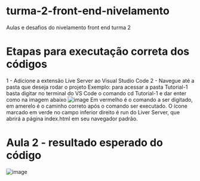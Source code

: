 # turma-2-front-end-nivelamento
Aulas e desafios do nivelamento front end turma 2

# Etapas para executação correta dos códigos
1 - Adicione a extensão Live Server ao Visual Studio Code
2 - Navegue até a pasta que deseja rodar o projeto
  Exemplo: para acessar a pasta Tutorial-1 basta digitar no terminal do VS Code o comando cd Tutorial-1 e dar enter como na imagem abaixo
    ![image](https://user-images.githubusercontent.com/88681520/224886365-7971d3a3-3c30-4810-8e41-e188fc0e1fc0.png)
  Em vermelho é o comando a ser digitado, em amerelo é o caminho correto após o comando ser executado. O ícone marcado em verde no campo inferior direito é run do Liver Server, que abrirá a página index.html em seu navegador padrão.

# Aula 2 - resultado esperado do código

![image](https://user-images.githubusercontent.com/88681520/224884771-713c61f3-3a6b-4e4c-8a6e-d236ca07930c.png)
